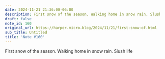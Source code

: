 ```yaml
---
date: 2024-11-21 21:36:00-06:00
description: First snow of the season. Walking home in snow rain. Slush life
draft: false
note_id: 160
original_url: https://harper.micro.blog/2024/11/21/first-snow-of.html
sub_title: Untitled
title: 'Note #160'
---
```


First snow of the season. Walking home in snow rain. Slush life